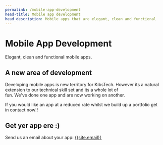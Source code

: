 ```yaml
---
permalink: /mobile-app-development
head-title: Mobile app development
head_description: Mobile apps that are elegant, clean and functional 
---
```

# <i class="fas fa-code icon-mobile-app"></i> Mobile App Development

Elegant, clean and functional mobile apps.

## A new area of development

Developing mobile apps is new territory for KibsTech. However its a natural extension to our technical skill set and its a whole lot of  
 fun.  We've done one app and are now working on another.

If you would like an app at a reduced rate whilst we build up a portfolio get in contact now!!

## Get yer app ere :)



Send us an email about your app: [{{site.email}}](mailto:{{site.email}})
